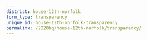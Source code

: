 ```yaml
---
district: house-12th-norfolk
form_type: transparency
unique_id: house-12th-norfolk-transparency
permalink: /2020bq/house-12th-norfolk/transparency/
---
```

